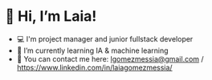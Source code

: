 # 👋 Hi, I’m Laia!

- 💻 I'm project manager and junior fullstack developer
- 🌱 I’m currently learning IA & machine learning
- 📩 You can contact me here: lgomezmessia@gmail.com / https://www.linkedin.com/in/laiagomezmessia/ 

<!---
laiagomezmessia/laiagomezmessia is a ✨ special ✨ repository because its `README.md` (this file) appears on your GitHub profile.
You can click the Preview link to take a look at your changes.
--->
